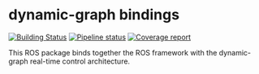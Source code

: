 dynamic-graph bindings
======================

[![Building Status](https://travis-ci.org/stack-of-tasks/dynamic_graph_bridge.svg?branch=master)](https://travis-ci.org/stack-of-tasks/dynamic_graph_bridge)
[![Pipeline status](https://gitlab.laas.fr/stack-of-tasks/dynamic_graph_bridge/badges/master/pipeline.svg)](https://gitlab.laas.fr/stack-of-tasks/dynamic_graph_bridge/commits/master)
[![Coverage report](https://gitlab.laas.fr/stack-of-tasks/dynamic_graph_bridge/badges/master/coverage.svg?job=doc-coverage)](http://projects.laas.fr/gepetto/doc/stack-of-tasks/dynamic_graph_bridge/master/coverage/)

This ROS package binds together the ROS framework with the
dynamic-graph real-time control architecture.
